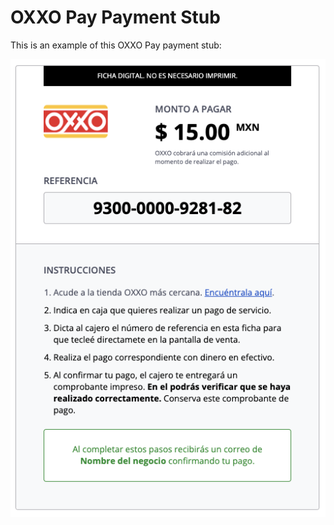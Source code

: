 # OXXO Pay Payment Stub

This is an example of this OXXO Pay payment stub:

![OPS](Ficha_Pago_Oxxo.png)
